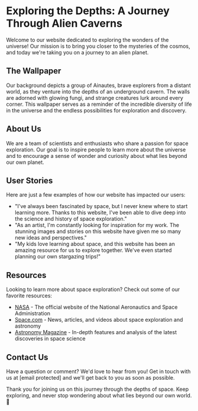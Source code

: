 <!--font:Futura-->

# Exploring the Depths: A Journey Through Alien Caverns

Welcome to our website dedicated to exploring the wonders of the universe! Our mission is to bring you closer to the mysteries of the cosmos, and today we're taking you on a journey to an alien planet.

## The Wallpaper

Our background depicts a group of Ainautes, brave explorers from a distant world, as they venture into the depths of an underground cavern. The walls are adorned with glowing fungi, and strange creatures lurk around every corner. This wallpaper serves as a reminder of the incredible diversity of life in the universe and the endless possibilities for exploration and discovery.

## About Us

We are a team of scientists and enthusiasts who share a passion for space exploration. Our goal is to inspire people to learn more about the universe and to encourage a sense of wonder and curiosity about what lies beyond our own planet.

## User Stories

Here are just a few examples of how our website has impacted our users:

- "I've always been fascinated by space, but I never knew where to start learning more. Thanks to this website, I've been able to dive deep into the science and history of space exploration."
- "As an artist, I'm constantly looking for inspiration for my work. The stunning images and stories on this website have given me so many new ideas and perspectives."
- "My kids love learning about space, and this website has been an amazing resource for us to explore together. We've even started planning our own stargazing trips!"

## Resources

Looking to learn more about space exploration? Check out some of our favorite resources:

- [NASA](#) - The official website of the National Aeronautics and Space Administration
- [Space.com](#) - News, articles, and videos about space exploration and astronomy
- [Astronomy Magazine](#) - In-depth features and analysis of the latest discoveries in space science

## Contact Us

Have a question or comment? We'd love to hear from you! Get in touch with us at [email protected] and we'll get back to you as soon as possible.

Thank you for joining us on this journey through the depths of space. Keep exploring, and never stop wondering about what lies beyond our own world. 🚀

<!--

Write me content for website with wallpaper which alt text is:

"A group of Ainautes exploring an underground cavern on a distant planet, with glowing fungi and strange creatures all around them."

The name/title of the page should not be 1:1 copy of the alt text but rather a real content of the website which is using this wallpaper.

- Use markdown format 
- Start with heading
- Heading should be short and concise
- The content should look like a real website 
- The website should not be about the wallpaper, wallpaper is just a related background
- Heading should be contain work "wallpaper" or "background"
- Include real sections like references, contact, user stories, etc. use things relevant to the page purpose.
- Feel free to use structure like headings, bullets, numbering, blockquotes, paragraphs, horizontal lines, etc.
- You can use formatting like bold or _italic_
- You can include UTF-8 emojis
- Links should be only #hash anchors (and you can refer to the document itself)
- Do not include images


---


# Exploring the Depths: A Journey Through Alien Caverns

Welcome to our website dedicated to exploring the wonders of the universe! Our mission is to bring you closer to the mysteries of the cosmos, and today we're taking you on a journey to an alien planet.

## The Wallpaper

Our background depicts a group of Ainautes, brave explorers from a distant world, as they venture into the depths of an underground cavern. The walls are adorned with glowing fungi, and strange creatures lurk around every corner. This wallpaper serves as a reminder of the incredible diversity of life in the universe and the endless possibilities for exploration and discovery.

## About Us

We are a team of scientists and enthusiasts who share a passion for space exploration. Our goal is to inspire people to learn more about the universe and to encourage a sense of wonder and curiosity about what lies beyond our own planet.

## User Stories

Here are just a few examples of how our website has impacted our users:

- "I've always been fascinated by space, but I never knew where to start learning more. Thanks to this website, I've been able to dive deep into the science and history of space exploration."
- "As an artist, I'm constantly looking for inspiration for my work. The stunning images and stories on this website have given me so many new ideas and perspectives."
- "My kids love learning about space, and this website has been an amazing resource for us to explore together. We've even started planning our own stargazing trips!"

## Resources

Looking to learn more about space exploration? Check out some of our favorite resources:

- [NASA](#) - The official website of the National Aeronautics and Space Administration
- [Space.com](#) - News, articles, and videos about space exploration and astronomy
- [Astronomy Magazine](#) - In-depth features and analysis of the latest discoveries in space science

## Contact Us

Have a question or comment? We'd love to hear from you! Get in touch with us at [email protected] and we'll get back to you as soon as possible.

Thank you for joining us on this journey through the depths of space. Keep exploring, and never stop wondering about what lies beyond our own world. 🚀

-->
